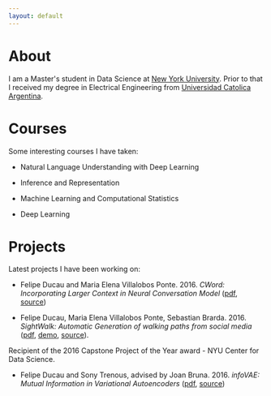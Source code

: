 ```yaml
---
layout: default
---
```


# [](#header-2)About
I am a Master's student in Data Science at [New York University](http://cds.nyu.edu/). Prior to that I received my degree in Electrical Engineering from [Universidad Catolica Argentina](http://www.uca.edu.ar/index.php/site/index/es/uca/facultad-de-ciencias-fisicomatematicas-e-ingenieria/). 

#  [](#header-2)Courses
Some interesting courses I have taken:

- Natural Language Understanding with Deep Learning

- Inference and Representation

- Machine Learning and Computational Statistics

- Deep Learning

# [](#header-2)Projects
Latest projects I have been working on:

- Felipe Ducau and Maria Elena Villalobos Ponte. 2016. _CWord: Incorporating Larger Context in Neural Conversation Model_ ([pdf](https://github.com/fducau/CWord/blob/master/CWord_fnd212_mvp291.pdf), [source](https://github.com/fducau/CWord))

- Felipe Ducau, Maria Elena Villalobos Ponte, Sebastian Brarda. 2016. _SightWalk: Automatic Generation of walking paths from social media_ ([pdf](https://github.com/fducau/sightwalk/blob/master/SightWalk_Final_Report.pdf), [demo](http://www.youtube.com/watch?v=GAvCeND9iRI), [source](https://github.com/fducau/sightwalk)). 

Recipient of the 2016 Capstone Project of the Year award - NYU Center for Data Science.

- Felipe Ducau and Sony Trenous, advised by Joan Bruna. 2016. _infoVAE: Mutual Information in Variational Autoencoders_ ([pdf](https://github.com/fducau/infoVAE/blob/master/Mutual%20Information%20in%20Variational%20Autoencoders.pdf), [source](https://github.com/fducau/infoVAE))




